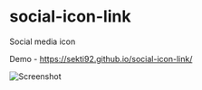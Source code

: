 # social-icon-link
Social media icon

Demo - https://sekti92.github.io/social-icon-link/

![Screenshot](https://raw.githubusercontent.com/sekti92/social-icon-link/master/Screenshot.png)
